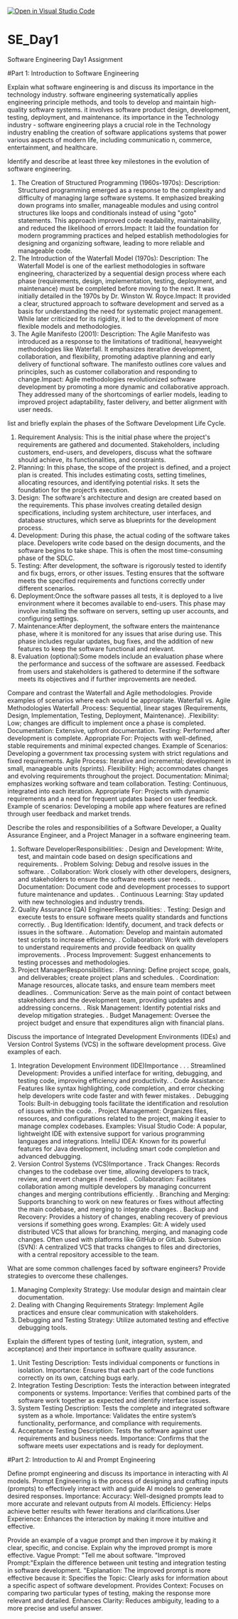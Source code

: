 [![Open in Visual Studio Code](https://classroom.github.com/assets/open-in-vscode-2e0aaae1b6195c2367325f4f02e2d04e9abb55f0b24a779b69b11b9e10269abc.svg)](https://classroom.github.com/online_ide?assignment_repo_id=15570588&assignment_repo_type=AssignmentRepo)
# SE_Day1
Software Engineering Day1 Assignment

#Part 1: Introduction to Software Engineering

Explain what software engineering is and discuss its importance in the technology industry.
software engineering systematically applies engineering principle methods, and tools to develop and maintain high-quality software systems. it involves software product design, development, testing, deployment, and maintenance.
its importance in the Technology industry - software engineering plays a crucial role in the Technology industry enabling the creation of software applications systems that
power various aspects of modern life, including communicatio
n, commerce, entertainment, and healthcare.

Identify and describe at least three key milestones in the evolution of software engineering.
1. The Creation of Structured Programming (1960s-1970s): Description: Structured programming emerged as a response to the complexity and difficulty of managing large software systems. It emphasized breaking down programs into smaller, manageable modules and using control structures like loops and conditionals instead of using "goto" statements. This approach improved code readability, maintainability, and reduced the likelihood of errors.Impact: It laid the foundation for modern programming practices and helped establish methodologies for designing and organizing software, leading to more reliable and manageable code.
2. The Introduction of the Waterfall Model (1970s): Description: The Waterfall Model is one of the earliest methodologies in software engineering, characterized by a sequential design process where each phase (requirements, design, implementation, testing, deployment, and maintenance) must be completed before moving to the next. It was initially detailed in the 1970s by Dr. Winston W. Royce.Impact: It provided a clear, structured approach to software development and served as a basis for understanding the need for systematic project management. While later criticized for its rigidity, it led to the development of more flexible models and methodologies.
3. The Agile Manifesto (2001): Description: The Agile Manifesto was introduced as a response to the limitations of traditional, heavyweight methodologies like Waterfall. It emphasizes iterative development, collaboration, and flexibility, promoting adaptive planning and early delivery of functional software. The manifesto outlines core values and principles, such as customer collaboration and responding to change.Impact: Agile methodologies revolutionized software development by promoting a more dynamic and collaborative approach. They addressed many of the shortcomings of earlier models, leading to improved project adaptability, faster delivery, and better alignment with user needs.
   
 list and briefly explain the phases of the Software Development Life Cycle.
1. Requirement Analysis: This is the initial phase where the project's requirements are gathered and documented. Stakeholders, including customers, end-users, and developers, discuss what the software should achieve, its functionalities, and constraints.
2. Planning: In this phase, the scope of the project is defined, and a project plan is created. This includes estimating costs, setting timelines, allocating resources, and identifying potential risks. It sets the foundation for the project’s execution.
3. Design: The software's architecture and design are created based on the requirements. This phase involves creating detailed design specifications, including system architecture, user interfaces, and database structures, which serve as blueprints for the development process.
4. Development: During this phase, the actual coding of the software takes place. Developers write code based on the design documents, and the software begins to take shape. This is often the most time-consuming phase of the SDLC.
5. Testing: After development, the software is rigorously tested to identify and fix bugs, errors, or other issues. Testing ensures that the software meets the specified requirements and functions correctly under different scenarios.
6. Deployment:Once the software passes all tests, it is deployed to a live environment where it becomes available to end-users. This phase may involve installing the software on servers, setting up user accounts, and configuring settings.
7. Maintenance:After deployment, the software enters the maintenance phase, where it is monitored for any issues that arise during use. This phase includes regular updates, bug fixes, and the addition of new features to keep the software functional and relevant.
8. Evaluation (optional):Some models include an evaluation phase where the performance and success of the software are assessed. Feedback from users and stakeholders is gathered to determine if the software meets its objectives and if further improvements are needed.

Compare and contrast the Waterfall and Agile methodologies. Provide examples of scenarios where each would be appropriate.
Waterfall vs. Agile Methodologies
Waterfall 
.Process: Sequential, linear stages (Requirements, Design, Implementation, Testing, Deployment, Maintenance). .Flexibility: Low; changes are difficult to implement once a phase is completed.
Documentation: Extensive, upfront documentation.
Testing: Performed after development is complete.
Appropriate For: Projects with well-defined, stable requirements and minimal expected changes.
Example of Scenarios: Developing a government tax processing system with strict regulations and fixed requirements.
Agile
Process: Iterative and incremental; development in small, manageable units (sprints).
Flexibility: High; accommodates changes and evolving requirements throughout the project.
Documentation: Minimal; emphasizes working software and team collaboration.
Testing: Continuous, integrated into each iteration.
Appropriate For: Projects with dynamic requirements and a need for frequent updates based on user feedback.
Example of scenarios: Developing a mobile app where features are refined through user feedback and market trends.

Describe the roles and responsibilities of a Software Developer, a Quality Assurance Engineer, and a Project Manager in a software engineering team.
1. Software DeveloperResponsibilities:
. Design and Development: Write, test, and maintain code based on design specifications and requirements.
. Problem Solving: Debug and resolve issues in the software.
. Collaboration: Work closely with other developers, designers, and stakeholders to ensure the software meets user needs.
. Documentation: Document code and development processes to support future maintenance and updates.
. Continuous Learning: Stay updated with new technologies and industry trends.
2. Quality Assurance (QA) EngineerResponsibilities:
. Testing: Design and execute tests to ensure software meets quality standards and functions correctly.
. Bug Identification: Identify, document, and track defects or issues in the software.
. Automation: Develop and maintain automated test scripts to increase efficiency.
. Collaboration: Work with developers to understand requirements and provide feedback on quality improvements.
. Process Improvement: Suggest enhancements to testing processes and methodologies.
3. Project ManagerResponsibilities:
. Planning: Define project scope, goals, and deliverables; create project plans and schedules.
. Coordination: Manage resources, allocate tasks, and ensure team members meet deadlines.
. Communication: Serve as the main point of contact between stakeholders and the development team, providing updates and addressing concerns.
. Risk Management: Identify potential risks and develop mitigation strategies.
. Budget Management: Oversee the project budget and ensure that expenditures align with financial plans.

Discuss the importance of Integrated Development Environments (IDEs) and Version Control Systems (VCS) in the software development process. Give examples of each.
1. Integration Development Environment (IDE)Importance . . . Streamlined Development: Provides a unified interface for writing, debugging, and testing code, improving efficiency and productivity.
. Code Assistance: Features like syntax highlighting, code completion, and error checking help developers write code faster and with fewer mistakes.
. Debugging Tools: Built-in debugging tools facilitate the identification and resolution of issues within the code.
. Project Management: Organizes files, resources, and configurations related to the project, making it easier to manage complex codebases.
Examples: Visual Studio Code: A popular, lightweight IDE with extensive support for various programming languages and integrations.
IntelliJ IDEA: Known for its powerful features for Java development, including smart code completion and advanced debugging.
2. Version Control Systems (VCS)Importance
 . Track Changes: Records changes to the codebase over time, allowing developers to track, review, and revert changes if needed.
. Collaboration: Facilitates collaboration among multiple developers by managing concurrent changes and merging contributions efficiently.
. Branching and Merging: Supports branching to work on new features or fixes without affecting the main codebase, and merging to integrate changes.
. Backup and Recovery: Provides a history of changes, enabling recovery of previous versions if something goes wrong.
Examples: Git: A widely used distributed VCS that allows for branching, merging, and managing code changes. Often used with platforms like GitHub or GitLab.
Subversion (SVN): A centralized VCS that tracks changes to files and directories, with a central repository accessible to the team.

What are some common challenges faced by software engineers? Provide strategies to overcome these challenges.
1. Managing Complexity
 Strategy: Use modular design and maintain clear documentation.
2. Dealing with Changing Requirements
 Strategy: Implement Agile practices and ensure clear communication with stakeholders.
3. Debugging and Testing
 Strategy: Utilize automated testing and effective debugging tools.

Explain the different types of testing (unit, integration, system, and acceptance) and their importance in software quality assurance.
1. Unit Testing
Description: Tests individual components or functions in isolation.
Importance: Ensures that each part of the code functions correctly on its own, catching bugs early.
2. Integration Testing
 Description: Tests the interaction between integrated components or systems.
Importance: Verifies that combined parts of the software work together as expected and identify interface issues.
3. System Testing
 Description: Tests the complete and integrated software system as a whole.
Importance: Validates the entire system’s functionality, performance, and compliance with requirements.
4. Acceptance Testing
 Description: Tests the software against user requirements and business needs.
Importance: Confirms that the software meets user expectations and is ready for deployment.

#Part 2: Introduction to AI and Prompt Engineering


Define prompt engineering and discuss its importance in interacting with AI models.
Prompt Engineering is the process of designing and crafting inputs (prompts) to effectively interact with and guide AI models to generate desired responses.
Importance: Accuracy: Well-designed prompts lead to more accurate and relevant outputs from AI models.
Efficiency: Helps achieve better results with fewer iterations and clarifications.User Experience: Enhances the interaction by making it more intuitive and effective.

Provide an example of a vague prompt and then improve it by making it clear, specific, and concise. Explain why the improved prompt is more effective.
Vague Prompt: "Tell me about software.
"Improved Prompt:"Explain the difference between unit testing and integration testing in software development.
"Explanation: The improved prompt is more effective because it:
Specifies the Topic: Clearly asks for information about a specific aspect of software development.
Provides Context: Focuses on comparing two particular types of testing, making the response more relevant and detailed.
Enhances Clarity: Reduces ambiguity, leading to a more precise and useful answer.
